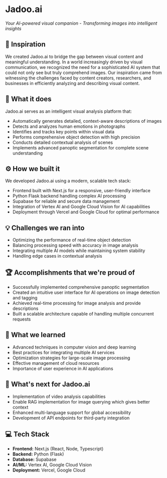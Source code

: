 # Jadoo.ai
*Your AI-powered visual companion - Transforming images into intelligent insights*

## 🚀 Inspiration
We created Jadoo.ai to bridge the gap between visual content and meaningful understanding. In a world increasingly driven by visual communication, we recognized the need for a sophisticated AI system that could not only see but truly comprehend images. Our inspiration came from witnessing the challenges faced by content creators, researchers, and businesses in efficiently analyzing and describing visual content.

## 🧠 What it does
Jadoo.ai serves as an intelligent visual analysis platform that:
- Automatically generates detailed, context-aware descriptions of images
- Detects and analyzes human emotions in photographs  
- Identifies and tracks key points within visual data
- Performs comprehensive object detection with high precision
- Conducts detailed contextual analysis of scenes
- Implements advanced panoptic segmentation for complete scene understanding

## ⚙️ How we built it
We developed Jadoo.ai using a modern, scalable tech stack:
- Frontend built with Next.js for a responsive, user-friendly interface
- Python Flask backend handling complex AI processing
- Supabase for reliable and secure data management
- Integration of Vertex AI and Google Cloud Vision for AI capabilities 
- Deployment through Vercel and Google Cloud for optimal performance

## 💡 Challenges we ran into
- Optimizing the performance of real-time object detection
- Balancing processing speed with accuracy in image analysis
- Integrating multiple AI models while maintaining system stability
- Handling edge cases in contextual analysis

## 🏆 Accomplishments that we're proud of
- Successfully implemented comprehensive panoptic segmentation
- Created an intuitive user interface for AI operations on image detection and tagging
- Achieved real-time processing for image analysis and provide descriptions
- Built a scalable architecture capable of handling multiple concurrent requests

## 🧪 What we learned
- Advanced techniques in computer vision and deep learning
- Best practices for integrating multiple AI services
- Optimization strategies for large-scale image processing
- Effective management of cloud resources
- Importance of user experience in AI applications

## 🔮 What's next for Jadoo.ai
- Implementation of video analysis capabilities
- Enable RAG implementation for image querying which gives better context
- Enhanced multi-language support for global accessibility
- Development of API endpoints for third-party integration

## 💻 Tech Stack
- **Frontend:** Next.js (React, Node, Typescript)
- **Backend:** Python (Flask)
- **Database:** Supabase
- **AI/ML:** Vertex AI, Google Cloud Vision
- **Deployment:** Vercel, Google Cloud
